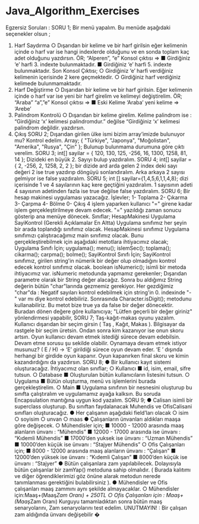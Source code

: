 # Java_Algorithm_Exercises

Egzersiz Soruları :
SORU 1;
Bir menü yapalım. Bu menüde aşağıdaki seçenekler olsun ;
1. Harf Saydırma
○ Dışarıdan bir kelime ve bir harf girilsin eğer kelimenin içinde o harf var ise hangi
indexlerde olduğunu ve en sonda toplam kaç adet olduğunu yazdırsın.
ÖR; “Alperen”, “e” Konsol çıktısı ⇒
■ Girdiğiniz ‘e’ harfi 3. indexte bulunmaktadır.
■ Girdiğiniz ‘e’ harfi 5. indexte bulunmaktadır.
Son Konsol Çıktısı;
○ Girdiğiniz ‘e’ harfi verdiğiniz kelimenin içerisinde 2 kere geçmektedir.
○ Girdiğiniz harf verdiğiniz kelimede bulunmamaktadır.
2. Harf Değiştirme
○ Dışarıdan bir kelime ve bir harf girilsin. Eğer kelimenin içinde o harf var ise yeni
bir harf girelim ve kelimeyi değiştirelim.
ÖR; “Araba” “a”,”e” Konsol çıktısı ⇒
■ Eski Kelime ‘Araba’ yeni kelime ⇒ ‘Arebe’
3. Palindrom Kontrolü
○ Dışarıdan bir kelime girelim. Kelime palindrom ise : “Girdiğiniz ‘x’ kelimesi
palindromdur.” değilse “Girdiğiniz ‘x’ kelimesi palindrom değildir. yazdırsın.
0. Çıkış
SORU 2;
Dışarıdan girilen ülke ismi bizim array’imizde bulunuyor mu? Kontrol edelim.
Array; { "Türkiye", "Japonya", "Moğolistan", "Amerika", "Rusya", "Çin" };
Bulunup bulunmama durumuna göre çıktı verelim.
SORU 3;
int[] sayilar = { 120, 130, 125, -256, 16, 1300, 1258, 81, 14 };
Dizideki en büyük 2. Sayıyı bulup yazdıralım.
SORU 4;
int[] sayilar = { 2, -256, 2, 1258, 2, 2 };
bir dizide ard arda gelen 2 index deki sayı değeri 2 ise true yazdırıp döngüyü sonlandıralım.
Arka arkaya 2 sayısı gelmiyor ise false yazdıralım.
SORU 5;
int [] sayilar={1,4,5,6,1,1,4,8};
dizi içerisinde 1 ve 4 sayılarının kaç kere geçtiğini yazdıralım. 1 sayısının adeti 4
sayısının adetinden fazla ise true değilse false yazdıralım.
SORU 6;
Bir hesap makinesi uygulaması yazacağız.
İşlevler;
1- Toplama
2- Çıkarma
3- Çarpma
4- Bölme
0- Çıkış
4 işlem yaparken kullanıcı "=" girene kadar işlem gerçekleştirilmeye devam edecek.
"=" yazıldığı zaman sonucu gösterip ana menüye dönecek.
Sınıflar;
HesapMakinesi
Uygulama
SayiKontrol (Gerekli Açıklamalar En Altta)
Uygulama sınıfımız her şeyin bir arada toplandığı sınıfımız olacak.
HesapMakinesi sınıfımız Uygulama sınıfımızı çalıştıracağımız main sınıfımız olacak.
Bunu gerçekleştirebilmek için aşağıdaki metotlara ihtiyacımız olacak;
Uygulama Sınıfı İçin;
uygulama();
menu();
islemSec();
toplama();
cikarma();
carpma();
bolme();
SayiKontrol Sınıfı İçin;
SayiKontrol sınıfımız, girilen string'in nümerik bir değer olup olmadığını kontrol edecek kontrol
sınıfımız olacak.
boolean isNumeric(); isimli bir metoda ihtiyacımız var.
isNumeric metodunda yapmamız gerekenler;
Dışarıdan parametre olarak bir String değer alacağız.
Sonra bu aldığımız String değerin bütün "char"larında gezmemiz gerekiyor.
Her gezdiğimiz "char"da :
Negatif sayıları kontrol edebilmek için string'in 0. indexinde "-" var mı diye kontrol edebiliriz.
Sonrasında Character.isDigit(); metodunu kullanabiliriz. Bu metot bize true ya da false bir değer
dönecektir.
Buradan dönen değere göre kullanıcıya; "Lütfen geçerli bir değer giriniz" yönlendirmesi yapabilir,
SORU 7;
Taş-kağıt-makas oyunu yazalım. Kullanıcı dışarıdan bir seçim girsin ( Taş , Kağıt, Makas ).
Bilgisayar da rastgele bir seçim üretsin. Ondan sonra kim kazanıyor ise onun skoru artsın. Oyun
kullanıcı devam etmek istediği sürece devam edebilsin. Devam etme sorusu şu sekilde olabilir.
Oynamaya devam etmek istiyor musunuz? ( E / H) → ‘E’ girildiği sürece oyun devam eder. ‘E ’
dışında herhangi bir girdide oyun kapanır. Oyun kapanırken final skoru ve kimin kazandırdığını
da yazdırsın.
SORU 8;
● Bir kullanıcı kayıt sistemi oluşturacağız.
İhtiyacımız olan sınıflar;
○ Kullanıcı
■ id, isim, email, sifre tutsun.
○ Database
■ Oluşturulan bütün kullanıcıların listesini tutsun.
○ Uygulama
■ Bütün oluşturma, menü vs işlemlerini burada gerçekleştirelim.
○ Main
■ Uygulama sınıfının bir nesnesini oluşturup bu sınıfta çalıştıralım ve
uygulamamız ayağa kalksın.
Bu soruda Encapsulation mantığına uygun kod yazalım.
SORU 9;
● Calisan isimli bir superclass oluşturup. Bu sınıftan faydalanacak Muhendis ve
OfisCalisani sınıfları oluşturacağız.
● Her çalışanın aşağıdaki field’ları olacak
○ isim
○ soyisim
○ unvan
○ maas
● Çalışanların ünvanları aldıkları maaşa göre değişecek.
○ Mühendisler için;
■ 10000 - 12000 arasında maaş alanların ünvanı : “Mühendis”
■ 12000 - 17000 arasında ise ünvanı : “Kıdemli Mühendis”
■ 17000’den yuksek ise ünvanı : “Uzman Mühendis”
■ 10000’den küçük ise ünvanı : “Stajyer Mühendis”
○ Ofis Çalışanları için;
■ 8000 - 12000 arasında maaş alanların ünvanı : “Çalışan”
■ 12000’den yüksek ise ünvanı : “Kıdemli Çalışan”
■ 8000’den küçük ise ünvanı : “Stajyer”
● Bütün çalışanlara zam yapılabilecek. Dolayısıyla bütün çalışanlar bir zamYap()
metoduna sahip olmalıdır. ( Burada kalıtımı ve diğer öğrendiklerimizi göz önüne alarak
metodun nerede tanımlanması gerektiğini bulabilirsiniz ).
● Mühendisler ve Ofis çalışanları maaş zammını aynı şekilde almayacaklar.
○ Mühendisler için:Maaş+(Maaş*Zam Oranı) + 250TL
○ Ofis Çalışanları için : Maaş+(Maaş*Zam Oranı)
Kurguyu tamamladıktan sonra bütün maaş senaryolarını, Zam senaryolarını test edelim.
UNUTMAYIN! : Bir çalışan zam aldığında ünvanı değişebilir �
